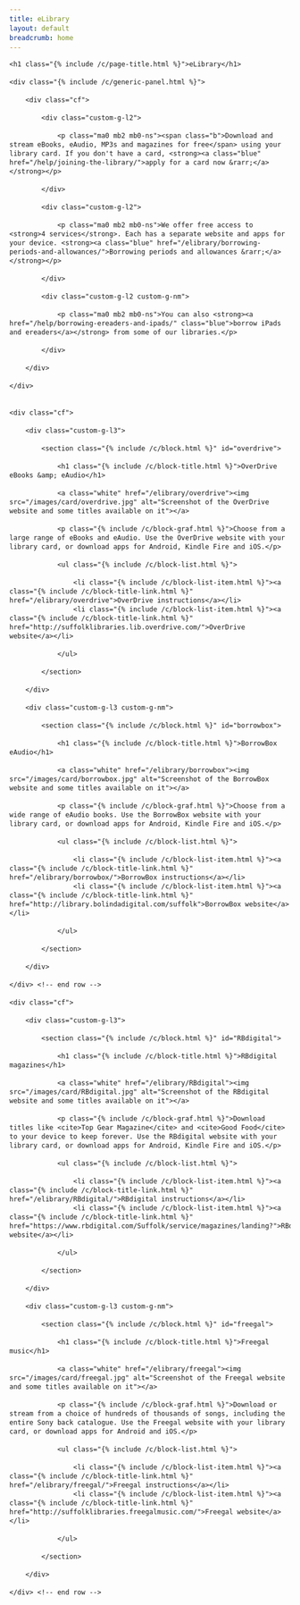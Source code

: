 ```yaml
---
title: eLibrary
layout: default
breadcrumb: home
---
```


<div class="custom-constrain-img">

    <h1 class="{% include /c/page-title.html %}">eLibrary</h1>

    <div class="{% include /c/generic-panel.html %}">

        <div class="cf">

            <div class="custom-g-l2">

                <p class="ma0 mb2 mb0-ns"><span class="b">Download and stream eBooks, eAudio, MP3s and magazines for free</span> using your library card. If you don't have a card, <strong><a class="blue" href="/help/joining-the-library/">apply for a card now &rarr;</a></strong></p>

            </div>

            <div class="custom-g-l2">

                <p class="ma0 mb2 mb0-ns">We offer free access to <strong>4 services</strong>. Each has a separate website and apps for your device. <strong><a class="blue" href="/elibrary/borrowing-periods-and-allowances/">Borrowing periods and allowances &rarr;</a></strong></p>

            </div>

            <div class="custom-g-l2 custom-g-nm">

                <p class="ma0 mb2 mb0-ns">You can also <strong><a href="/help/borrowing-ereaders-and-ipads/" class="blue">borrow iPads and ereaders</a></strong> from some of our libraries.</p>

            </div>

        </div>

    </div>


    <div class="cf">

        <div class="custom-g-l3">

            <section class="{% include /c/block.html %}" id="overdrive">

                <h1 class="{% include /c/block-title.html %}">OverDrive eBooks &amp; eAudio</h1>

                <a class="white" href="/elibrary/overdrive"><img src="/images/card/overdrive.jpg" alt="Screenshot of the OverDrive website and some titles available on it"></a>

                <p class="{% include /c/block-graf.html %}">Choose from a large range of eBooks and eAudio. Use the OverDrive website with your library card, or download apps for Android, Kindle Fire and iOS.</p>

                <ul class="{% include /c/block-list.html %}">

                    <li class="{% include /c/block-list-item.html %}"><a class="{% include /c/block-title-link.html %}"  href="/elibrary/overdrive">OverDrive instructions</a></li>
                    <li class="{% include /c/block-list-item.html %}"><a class="{% include /c/block-title-link.html %}"  href="http://suffolklibraries.lib.overdrive.com/">OverDrive website</a></li>

                </ul>

            </section>

        </div>

        <div class="custom-g-l3 custom-g-nm">

            <section class="{% include /c/block.html %}" id="borrowbox">

                <h1 class="{% include /c/block-title.html %}">BorrowBox eAudio</h1>

                <a class="white" href="/elibrary/borrowbox"><img src="/images/card/borrowbox.jpg" alt="Screenshot of the BorrowBox website and some titles available on it"></a>

                <p class="{% include /c/block-graf.html %}">Choose from a wide range of eAudio books. Use the BorrowBox website with your library card, or download apps for Android, Kindle Fire and iOS.</p>

                <ul class="{% include /c/block-list.html %}">

                    <li class="{% include /c/block-list-item.html %}"><a class="{% include /c/block-title-link.html %}"  href="/elibrary/borrowbox/">BorrowBox instructions</a></li>
                    <li class="{% include /c/block-list-item.html %}"><a class="{% include /c/block-title-link.html %}"  href="http://library.bolindadigital.com/suffolk">BorrowBox website</a></li>

                </ul>

            </section>

        </div>

    </div> <!-- end row -->

    <div class="cf">

        <div class="custom-g-l3">

            <section class="{% include /c/block.html %}" id="RBdigital">

                <h1 class="{% include /c/block-title.html %}">RBdigital magazines</h1>

                <a class="white" href="/elibrary/RBdigital"><img src="/images/card/RBdigital.jpg" alt="Screenshot of the RBdigital website and some titles available on it"></a>

                <p class="{% include /c/block-graf.html %}">Download titles like <cite>Top Gear Magazine</cite> and <cite>Good Food</cite> to your device to keep forever. Use the RBdigital website with your library card, or download apps for Android, Kindle Fire and iOS.</p>

                <ul class="{% include /c/block-list.html %}">

                    <li class="{% include /c/block-list-item.html %}"><a class="{% include /c/block-title-link.html %}"  href="/elibrary/RBdigital/">RBdigital instructions</a></li>
                    <li class="{% include /c/block-list-item.html %}"><a class="{% include /c/block-title-link.html %}"  href="https://www.rbdigital.com/Suffolk/service/magazines/landing?">RBdigital website</a></li>

                </ul>

            </section>

        </div>

        <div class="custom-g-l3 custom-g-nm">

            <section class="{% include /c/block.html %}" id="freegal">

                <h1 class="{% include /c/block-title.html %}">Freegal music</h1>

                <a class="white" href="/elibrary/freegal"><img src="/images/card/freegal.jpg" alt="Screenshot of the Freegal website and some titles available on it"></a>

                <p class="{% include /c/block-graf.html %}">Download or stream from a choice of hundreds of thousands of songs, including the entire Sony back catalogue. Use the Freegal website with your library card, or download apps for Android and iOS.</p>

                <ul class="{% include /c/block-list.html %}">

                    <li class="{% include /c/block-list-item.html %}"><a class="{% include /c/block-title-link.html %}"  href="/elibrary/freegal/">Freegal instructions</a></li>
                    <li class="{% include /c/block-list-item.html %}"><a class="{% include /c/block-title-link.html %}"  href="http://suffolklibraries.freegalmusic.com/">Freegal website</a></li>

                </ul>

            </section>

        </div>

    </div> <!-- end row -->

</div>

